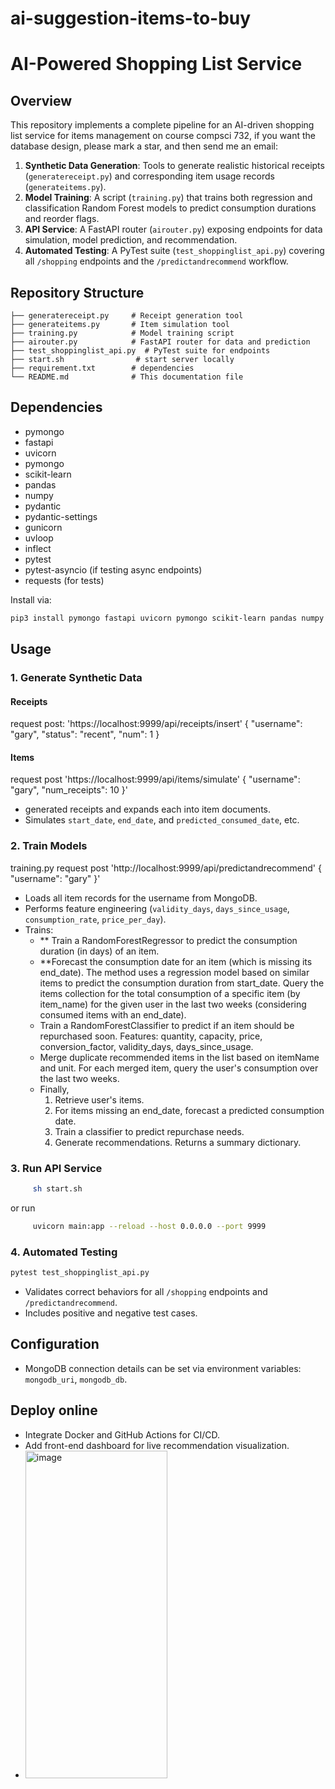 # ai-suggestion-items-to-buy
# AI-Powered Shopping List Service

## Overview

This repository implements a complete pipeline for an AI-driven shopping list service for items management on course compsci 732, if you want the database design, please mark a star, and then send me an email:

1. **Synthetic Data Generation**: Tools to generate realistic historical receipts (`generatereceipt.py`) and corresponding item usage records (`generateitems.py`).
2. **Model Training**: A script (`training.py`) that trains both regression and classification Random Forest models to predict consumption durations and reorder flags.
3. **API Service**: A FastAPI router (`airouter.py`) exposing endpoints for data simulation, model prediction, and recommendation.
4. **Automated Testing**: A PyTest suite (`test_shoppinglist_api.py`) covering all `/shopping` endpoints and the `/predictandrecommend` workflow.

## Repository Structure

```
├── generatereceipt.py     # Receipt generation tool
├── generateitems.py       # Item simulation tool
├── training.py            # Model training script
├── airouter.py            # FastAPI router for data and prediction
├── test_shoppinglist_api.py  # PyTest suite for endpoints
├── start.sh                # start server locally
├── requirement.txt        # dependencies
└── README.md              # This documentation file
```

## Dependencies
* pymongo
* fastapi
* uvicorn
* pymongo
* scikit-learn
* pandas
* numpy
* pydantic
* pydantic-settings
* gunicorn
* uvloop
* inflect
* pytest
* pytest-asyncio (if testing async endpoints)
* requests (for tests)

Install via:

```bash
pip3 install pymongo fastapi uvicorn pymongo scikit-learn pandas numpy gunicorn uvloop inflect pytest pytest-asyncio requests
```

## Usage

### 1. Generate Synthetic Data

#### Receipts
request post:  'https://localhost:9999/api/receipts/insert'
{
  "username": "gary",
  "status": "recent",
  "num": 1
}

#### Items

request post  'https://localhost:9999/api/items/simulate' 
{
  "username": "gary",
  "num_receipts": 10
}'

* generated receipts and expands each into item documents.
* Simulates `start_date`, `end_date`, and `predicted_consumed_date`, etc.

### 2. Train Models
training.py 
request post  'http://localhost:9999/api/predictandrecommend' 
{
  "username": "gary"
}'

* Loads all item records for the username from MongoDB.
* Performs feature engineering (`validity_days`, `days_since_usage`, `consumption_rate`, `price_per_day`).
* Trains:
  * ** Train a RandomForestRegressor to predict the consumption duration (in days) of an item.
  * **Forecast the consumption date for an item (which is missing its end_date).
      The method uses a regression model based on similar items to predict the consumption duration from start_date.
      Query the items collection for the total consumption of a specific item (by item_name) for the given user in the last two weeks (considering consumed items with an end_date).
  * Train a RandomForestClassifier to predict if an item should be repurchased soon. Features: quantity, capacity, price, conversion_factor, validity_days, days_since_usage.
  * Merge duplicate recommended items in the list based on itemName and unit. For each merged item, query the user's consumption over the last two weeks.
  * Finally, 
      1. Retrieve user's items.
      2. For items missing an end_date, forecast a predicted consumption date.
      3. Train a classifier to predict repurchase needs.
      4. Generate recommendations.
      Returns a summary dictionary.
### 3. Run API Service
```bash
     sh start.sh
```
or run
```bash
     uvicorn main:app --reload --host 0.0.0.0 --port 9999
```

### 4. Automated Testing

```bash
pytest test_shoppinglist_api.py
```

* Validates correct behaviors for all `/shopping` endpoints and `/predictandrecommend`.
* Includes positive and negative test cases.

## Configuration

* MongoDB connection details can be set via environment variables: `mongodb_uri`, `mongodb_db`.

## Deploy online

* Integrate Docker and GitHub Actions for CI/CD.
* Add front-end dashboard for live recommendation visualization.
* <img width="227" height="524" alt="image" src="https://github.com/user-attachments/assets/78633f0c-331d-4ff2-8644-459c52a18910" />
